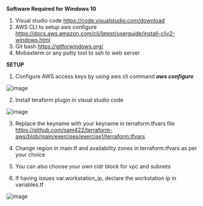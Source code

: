**Software Required for Windows 10**
1. Visual studio code https://code.visualstudio.com/download
2. AWS CLI to setup aws configure https://docs.aws.amazon.com/cli/latest/userguide/install-cliv2-windows.html
3. Git bash https://gitforwindows.org/
4. Mobaxterm or any putty tool to ssh to web server

**SETUP**
1. Configure AWS access keys by using aws cli command **_aws configure_**

![image](https://user-images.githubusercontent.com/19540015/132687778-cde6158b-5efb-4799-a867-3263ef70a2c5.png)


2. Install teraform plugin in visual studio code

![image](https://user-images.githubusercontent.com/19540015/132688307-0aa95341-f20e-4289-843f-66d1b4cb0111.png)

3. Replace the keyname with your keyname in terraform.tfvars file https://github.com/sam422/terraform-aws/blob/main/exercises/exercise1/terraform.tfvars
4. Change region in main.tf and availability zones in terraform.tfvars as per your choice
5. You can also choose your own cidr block for vpc and subnets

6. If having issues var.workstation_ip, declare the workstation ip in variables.tf

![image](https://user-images.githubusercontent.com/19540015/132692111-accdf3a1-de8c-4334-b5cc-ba0642ab81e6.png)

